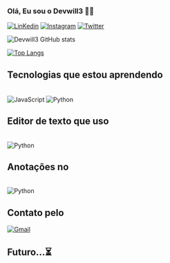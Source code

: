 ### Olá, Eu sou o Devwill3 👋🏾 

[![LinKedin](https://img.shields.io/badge/LinkedIn-0077B5?style=for-the-badge&logo=linkedin&logoColor=white)](www.linkedin.com/in/william-matheus-7910a41a3)
[![Instagram](https://img.shields.io/badge/Instagram-E4405F?style=for-the-badge&logo=instagram&logoColor=white)](https://instagram.com/william.matheuss?utm_source=qr&igshid=MzNlNGNkZWQ4Mg%3D%3D)
[![Twitter](https://img.shields.io/badge/Twitter-1DA1F2?style=for-the-badge&logo=twitter&logoColor=white)](https://twitter.com/WMATHEUX17?t=3__rEElMKutmsQaI-pil2w&s=09)

![Devwill3 GitHub stats](https://github-readme-stats.vercel.app/api?username=Devwill3&show_icons=true&theme=gruvbox)

[![Top Langs](https://github-readme-stats.vercel.app/api/top-langs/?username=Devwill3&layout=donut)](https://github.com/anuraghazra/github-readme-stats)

## Tecnologias que estou aprendendo 

<div style="display: inline_block"><br/>
  <img align="center" alt="JavaScript"src="https://img.shields.io/badge/JavaScript-F7DF1E?style=for-the-badge&logo=javascript&logoColor=black"/>
  <img align="center" alt="Python"src="https://img.shields.io/badge/Python-14354C?style=for-the-badge&logo=python&logoColor=white"/>
</div>

## Editor de texto que uso
<div style="display: inline_block"><br/>
<img align="center" alt="Python"src="https://img.shields.io/badge/Visual_Studio_Code-0078D4?style=for-the-badge&logo=visual%20studio%20code&logoColor=white"/>
</div>

## Anotações  no
<div style="display: inline_block"><br/>
<img align="center" alt="Python"src="https://img.shields.io/badge/Notion-000000?style=for-the-badge&logo=notion&logoColor=white"/>
</div>

## Contato pelo 
[![Gmail](https://img.shields.io/badge/Gmail-D14836?style=for-the-badge&logo=gmail&logoColor=white)](williammatheus591@gmail.com)

## Futuro...⏳


